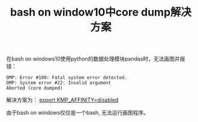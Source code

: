 ﻿---
layout: post
title: bash on window10中core dump解决方案
---

在bash on windows10使用python的数据处理模块pandas时，无法画图并报错：


```
OMP: Error #100: Fatal system error detected.
OMP: System error #22: Invalid argument
Aborted (core dumped)
```

解决方案为：
[export KMP_AFFINITY=disabled](https://github.com/Microsoft/BashOnWindows/issues/785)

由于bash on windows仅仅是一个bash, 无法运行画图程序。